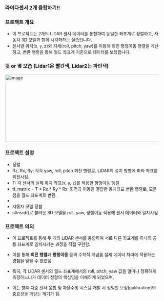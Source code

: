 ### 라이다센서 2개 융합하기!!

### 프로젝트 개요
- 이 프로젝트는 2개의 LiDAR 센서 데이터를 통합하여 동일한 좌표계로 정렬하고, 자동차 3D 모델과 함께 시각화하는 실습입니다.
- 센서별 위치(x, y, z)와 자세(roll, pitch, yaw)를 이용해 회전·평행이동 행렬을 계산하고, 변환 행렬을 통해 월드 좌표계 기준으로 데이터를 보정합니다.


### 윗 or 옆 모습 (Lidar1은 빨간색, Lidar2는 파란색)
<img width="856" height="220" alt="image" src="https://github.com/user-attachments/assets/e716468a-7972-446e-9408-ba4a25289958" />

### 프로젝트 설명

- 정렬
- Rz, Rx, Ry: 각각 yaw, roll, pitch 회전 행렬로, LiDAR의 설치 방향에 따라 좌표를 회전시킴.
- T: 각 센서의 실제 위치 좌표(x, y, z)를 적용한 평행이동 행렬.
- tf_matrix = T * Rz * Ry * Rx: 회전과 이동을 결합한 동차좌표 변환 행렬로, 모든 점을 월드 좌표계로 변환.
- 
- 자동차 모델 정합
- stlread()로 불러운 3D 모델을 roll, yaw, 평행이동 적용해 센서 데이터와 일치시킴


### 프로젝트 의의
- 이 프로젝트를 통해 두 개의 LiDAR 센서를 융합하여 서로 다른 좌표계를 하나의 공통 좌표계로 일치시키는 과정을 직접 구현함.
- 이를 통해 **회전 행렬**과 **평행이동** 등의 수학적 개념을 실제 데이터 처리에 적용하는 경험을 얻을 수 있었음.

- 특히, 각 LiDAR 센서의 월드 좌표계에서의 roll, pitch, yaw 값을 얼마나 정확하게 측정하느냐가 데이터 정합의 핵심임을 이해하게 되었으며,
- 이는 향후 다중 센서 융합 및 자율주행 시스템 개발 시 정밀한 보정(calibration)의 중요성을 깨닫는 계기가 됨.

